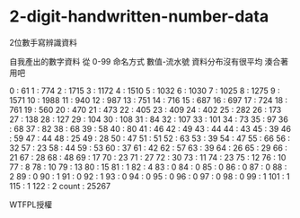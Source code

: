 # 2-digit-handwritten-number-data
2位數手寫辨識資料

自我產出的數字資料 從 0-99
命名方式 數值-流水號
資料分布沒有很平均
湊合著用吧

0 : 61
1 : 774
2 : 1715
3 : 1172
4 : 1510
5 : 1032
6 : 1030
7 : 1025
8 : 1275
9 : 1571
10 : 1988
11 : 940
12 : 987
13 : 751
14 : 716
15 : 687
16 : 697
17 : 724
18 : 761
19 : 560
20 : 470
21 : 473
22 : 405
23 : 409
24 : 402
25 : 282
26 : 173
27 : 138
28 : 127
29 : 104
30 : 108
31 : 84
32 : 107
33 : 101
34 : 73
35 : 97
36 : 68
37 : 82
38 : 68
39 : 58
40 : 80
41 : 46
42 : 49
43 : 44
44 : 43
45 : 39
46 : 59
47 : 44
48 : 25
49 : 28
50 : 47
51 : 51
52 : 63
53 : 39
54 : 47
55 : 66
56 : 32
57 : 23
58 : 44
59 : 53
60 : 37
61 : 42
62 : 57
63 : 39
64 : 26
65 : 29
66 : 21
67 : 28
68 : 48
69 : 17
70 : 23
71 : 27
72 : 30
73 : 11
74 : 23
75 : 12
76 : 10
77 : 8
78 : 10
79 : 13
80 : 15
81 : 1
82 : 4
83 : 0
84 : 0
85 : 0
86 : 0
87 : 0
88 : 2
89 : 0
90 : 1
91 : 0
92 : 1
93 : 0
94 : 0
95 : 0
96 : 0
97 : 0
98 : 0
99 : 1
101 : 1
115 : 1
122 : 2
count : 25267

WTFPL授權
